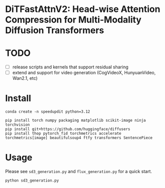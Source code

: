 # DiTFastAttnV2: Head-wise Attention Compression for Multi-Modality Diffusion Transformers

# TODO
- [ ] release scripts and kernels that support residual sharing
- [ ] extend and support for video generation (CogVideoX, HunyuanVideo, Wan2.1, etc)

# Install

```
conda create -n speedupdit python=3.12
```


```
pip install torch numpy packaging matplotlib scikit-image ninja torchvision
pip install git+https://github.com/huggingface/diffusers
pip install thop pytorch_fid torchmetrics accelerate torchmetrics[image] beautifulsoup4 ftfy transformers SentencePiece
```

# Usage

Please see `sd3_generation.py` and `flux_generation.py` for a quick start.
```
python sd3_generation.py
```

